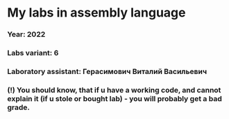 # My labs in assembly language
### Year:         2022
### Labs variant: 6
### Laboratory assistant: Герасимович Виталий Васильевич
### (!) You should know, that if u have a working code, and cannot explain it (if u stole or bought lab) - you will probably get а bad grade.
